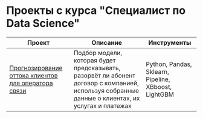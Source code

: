 # Проекты с курса "Специалист по Data Science"
|Проект|Описание|Инструменты|
|-|--------|---|
|[Прогнозирование оттока клиентов для оператора связи](https://github.com/evseeva-e/yandex-practicum/blob/main/Forecasting%20customer%20outflow%20for%20telecom%20operator/Forecasting%20customer%20outflow%20for%20telecom%20operator.ipynb)|Подбор модели, которая будет предсказывать, разорвёт ли абонент договор с компанией, используя собранные данные о клиентах, их услугах и платежах|Python, Pandas, Sklearn, Pipeline, XBboost, LightGBM|
